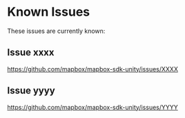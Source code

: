 # Known Issues

These issues are currently known:

## Issue xxxx

https://github.com/mapbox/mapbox-sdk-unity/issues/XXXX

## Issue yyyy

https://github.com/mapbox/mapbox-sdk-unity/issues/YYYY
